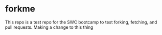 # forkme
This repo is a test repo for the SWC bootcamp to test forking, fetching, and pull requests. 
Making a change to this thing
